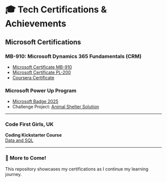 # 🎓 Tech Certifications & Achievements

## Microsoft Certifications

### MB-910: Microsoft Dynamics 365 Fundamentals (CRM)  

- [Microsoft Certificate MB-910](https://learn.microsoft.com/en-us/users/akankshagailakoti-0440/credentials/2b5053253aa5b083)
- [Microsoft Certificate PL-200](https://learn.microsoft.com/en-us/users/akankshagailakoti-0440/credentials/a9ae69c4afa30eb6)
- [Coursera Certificate](https://coursera.org/share/ab727a53471e2a772ca5c4f7d4f50314)

### Microsoft Power Up Program  

- [Microsoft Badge 2025](https://www.credly.com/badges/ba20689e-c8a1-4fa6-a7ea-4c605743944a/public_url)  
- Challenge Project: [Animal Shelter Solution](https://github.com/akankshagailakoti/AnimalShelter-Solution-PowerApps)

---

### Code First Girls, UK

**Coding Kickstarter Course**  
[Data and SQL](https://github.com/akankshagailakoti/certificates/blob/3e96b3c576fd9eab537e360acae21fe55e20c878/Certificate%20-%20Akanksha%20Gailakoti.pdf)

---

### 🚀 More to Come!

This repository showcases my certifications as I continue my learning journey.
